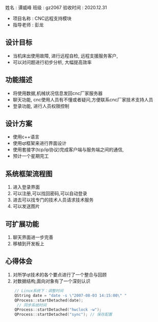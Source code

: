 姓名 : 谭威峰
班级 : gz2067
验收时间 : 2020.12.31

- 项目名称 : CNC远程支持模块
- 指导老师 : 彭龙
## 设计目标
- 当机床出使用故障, 进行远程自检, 远程支援服务客户, 
- 可以对问题进行初步分析, 大幅提高效率
## 功能描述
- 将使用数据,机械状况信息发回cnc厂家服务器
- 聊天功能, cnc使用人员有不懂或者疑问,方便联系cnc厂家技术支持人员
- 登录功能, 进行人员权限控制
## 设计方案
- 使用c++语言
- 使用qt框架来进行界面设计
- 使用套接字(tcp/ip协议)完成客户端与服务端之间的通信,
- 预计一个星期完工  

## 系统框架流程图
1. 进入登录界面
2. 可以注册,可以找回密码,可以自动登录
3. 进去可以找专门的技术人员请求技术服务
4. 可以发送图片
## 可扩展功能
1. 聊天界面进一步完善
2. 移植到开发板上
## 心得体会
1. 对所学qt技术的各个要点进行了一个整合与回顾
2. 对数据结构,面向对象有了一个深刻认识

```c  
    // Linux系统下：调整时间
	QString date = "date -s \"2007-08-03 14:15:00\" "
    QProcess::startDetached(date);
     // 同步系统时间
​    QProcess::startDetached("hwclock -w");
​    QProcess::startDetached("sync"); // 保存配置 
```